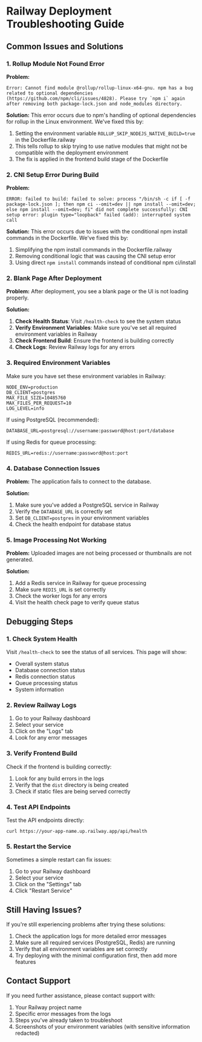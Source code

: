# Railway Deployment Troubleshooting Guide

## Common Issues and Solutions

### 1. Rollup Module Not Found Error

**Problem:**
```
Error: Cannot find module @rollup/rollup-linux-x64-gnu. npm has a bug related to optional dependencies (https://github.com/npm/cli/issues/4828). Please try `npm i` again after removing both package-lock.json and node_modules directory.
```

**Solution:**
This error occurs due to npm's handling of optional dependencies for rollup in the Linux environment. We've fixed this by:

1. Setting the environment variable `ROLLUP_SKIP_NODEJS_NATIVE_BUILD=true` in the Dockerfile.railway
2. This tells rollup to skip trying to use native modules that might not be compatible with the deployment environment
3. The fix is applied in the frontend build stage of the Dockerfile

### 2. CNI Setup Error During Build

**Problem:**
```
ERROR: failed to build: failed to solve: process "/bin/sh -c if [ -f package-lock.json ]; then npm ci --omit=dev || npm install --omit=dev; else npm install --omit=dev; fi" did not complete successfully: CNI setup error: plugin type="loopback" failed (add): interrupted system call
```

**Solution:**
This error occurs due to issues with the conditional npm install commands in the Dockerfile. We've fixed this by:

1. Simplifying the npm install commands in the Dockerfile.railway
2. Removing conditional logic that was causing the CNI setup error
3. Using direct `npm install` commands instead of conditional npm ci/install

### 2. Blank Page After Deployment

**Problem:**
After deployment, you see a blank page or the UI is not loading properly.

**Solution:**

1. **Check Health Status**: Visit `/health-check` to see the system status
2. **Verify Environment Variables**: Make sure you've set all required environment variables in Railway
3. **Check Frontend Build**: Ensure the frontend is building correctly
4. **Check Logs**: Review Railway logs for any errors

### 3. Required Environment Variables

Make sure you have set these environment variables in Railway:

```
NODE_ENV=production
DB_CLIENT=postgres
MAX_FILE_SIZE=10485760
MAX_FILES_PER_REQUEST=10
LOG_LEVEL=info
```

If using PostgreSQL (recommended):
```
DATABASE_URL=postgresql://username:password@host:port/database
```

If using Redis for queue processing:
```
REDIS_URL=redis://username:password@host:port
```

### 4. Database Connection Issues

**Problem:**
The application fails to connect to the database.

**Solution:**

1. Make sure you've added a PostgreSQL service in Railway
2. Verify the `DATABASE_URL` is correctly set
3. Set `DB_CLIENT=postgres` in your environment variables
4. Check the health endpoint for database status

### 5. Image Processing Not Working

**Problem:**
Uploaded images are not being processed or thumbnails are not generated.

**Solution:**

1. Add a Redis service in Railway for queue processing
2. Make sure `REDIS_URL` is set correctly
3. Check the worker logs for any errors
4. Visit the health check page to verify queue status

## Debugging Steps

### 1. Check System Health

Visit `/health-check` to see the status of all services. This page will show:

- Overall system status
- Database connection status
- Redis connection status
- Queue processing status
- System information

### 2. Review Railway Logs

1. Go to your Railway dashboard
2. Select your service
3. Click on the "Logs" tab
4. Look for any error messages

### 3. Verify Frontend Build

Check if the frontend is building correctly:

1. Look for any build errors in the logs
2. Verify that the `dist` directory is being created
3. Check if static files are being served correctly

### 4. Test API Endpoints

Test the API endpoints directly:

```
curl https://your-app-name.up.railway.app/api/health
```

### 5. Restart the Service

Sometimes a simple restart can fix issues:

1. Go to your Railway dashboard
2. Select your service
3. Click on the "Settings" tab
4. Click "Restart Service"

## Still Having Issues?

If you're still experiencing problems after trying these solutions:

1. Check the application logs for more detailed error messages
2. Make sure all required services (PostgreSQL, Redis) are running
3. Verify that all environment variables are set correctly
4. Try deploying with the minimal configuration first, then add more features

## Contact Support

If you need further assistance, please contact support with:

1. Your Railway project name
2. Specific error messages from the logs
3. Steps you've already taken to troubleshoot
4. Screenshots of your environment variables (with sensitive information redacted)